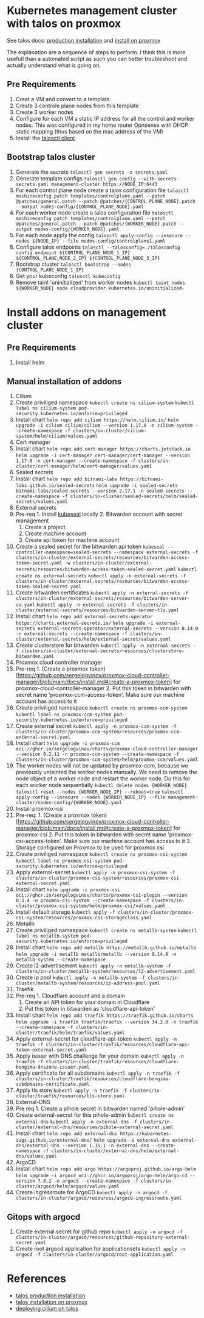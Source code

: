 # Kubernetes management cluster with talos on proxmox
See talos docs: [production installation](https://www.talos.dev/v1.9/introduction/prodnotes/) and [install on proxmox](https://www.talos.dev/v1.9/talos-guides/install/virtualized-platforms/proxmox/)

The explanation are a sequence of steps to perform. I think this is more usefull than a automated script as such you can better troubleshoot and actually understand what is going on.

## Pre Requirements
1. Creat a VM and convert to a template.
2. Create 3 controle plane nodes from this template 
3. Create 3 worker nodes
4. Configure for each VM a static IP address for all the control and worker nodes. This was configured in my home router Opnsense with DHCP static mapping (thus based on the mac address of the VM)
5. Install the [talosctl client](https://www.talos.dev/v1.9/talos-guides/install/talosctl/)

## Bootstrap talos cluster
1. Generate the secrets
```talosctl gen secrets -o secrets.yaml```
2. Generate template configs
```talosctl gen config --with-secrets secrets.yaml management-cluster https://NODE_IP:6443```
3. For each control plane node create a talos configuration file
```talosctl machineconfig patch templates/controlplane.yaml --patch @patches/general.patch --patch @patches/{CONTROL_PLANE_NODE}.patch --output nodes-config/{CONTROL_PLANE_NODE}.yaml```
4. For each worker node create a talos configuration file
```talosctl machineconfig patch templates/controlplane.yaml --patch @patches/general.patch --patch @patches/{WORKER_NODE}.patch --output nodes-config/{WORKER_NODE}.yaml```
5. For each node apply the config 
```talosctl apply-config --insecure --nodes ${NODE_IP} --file nodes-config/controlplane1.yaml```
6. Configure talos endpoints
```talosctl --talosconfig=./talosconfig config endpoint ${CONTROL_PLANE_NODE_1_IP} ${CONTROL_PLANE_NODE_2_IP} ${CONTROL_PLANE_NODE_3_IP}```
7. Bootstrap cluster
```talosctl bootstrap --nodes {CONTROL_PLANE_NODE_1_IP}```
8. Get your kubeconfig
```talosctl kubeconfig```
9. Remove taint 'uninitialized' from worker nodes
```kubectl taint nodes ${WORKER_NODE} node.cloudprovider.kubernetes.io/uninitialized-```

# Install addons on management cluster

## Pre Requirements
1. Install helm

## Manual installation of addons
1. Cilium
  1. Create priviliged namespace
  ```kubectl create ns cilium-system```
  ```kubectl label ns cilium-system pod-security.kubernetes.io/enforce=privileged```
  2. Install chart
  ```helm repo add cilium https://helm.cilium.io/```
  ```helm upgrade -i cilium cilium/cilium --version 1.17.0 -n cilium-system --create-namespace -f clusters/in-cluster/cilium-system/helm/cilium/values.yaml```
2. Cert manager
  1. Install chart
  ```helm repo add cert-manager https://charts.jetstack.io```
  ```helm upgrade -i cert-manager cert-manager/cert-manager --version 1.17.0 -n cert-manager --create-namespace -f clusters/in-cluster/cert-manager/helm/cert-manager/values.yaml```
3. Sealed secrets
  1. Install chart
  ```helm repo add bitnami-labs https://bitnami-labs.github.io/sealed-secrets```
  ```helm upgrade -i sealed-secrets bitnami-labs/sealed-secrets --version 2.17.1 -n sealed-secrets --create-namespace -f clusters/in-cluster/sealed-secrets/helm/sealed-secrets/values.yaml```
4. External secrets
  1. Pre-req
    1. Install [kubeseal](https://github.com/bitnami-labs/sealed-secrets?tab=readme-ov-file#linux) locally
    2. Bitwarden account with secret management
      1. Create a project
      2. Create machine account
      3. Create api token for machine account
  2. Create a sealed secret for the bitwarden api token
  ```kubeseal --controller-namespace=sealed-secrets --namespace external-secrets -f clusters/in-cluster/external-secrets/resources/bitwarden-access-token-secret.yaml -w clusters/in-cluster/external-secrets/resources/bitwarden-access-token-sealed-secret.yaml```
  ```kubectl create ns external-secrets```
  ```kubectl apply -n external-secrets -f clusters/in-cluster/external-secrets/resources/bitwarden-access-token-sealed-secret.yaml```
  3. Create bitwarden certificates
  ```kubectl apply -n external-secrets -f clusters/in-cluster/external-secrets/resources/bitwarden-server-ca.yaml```
  ```kubectl apply -n external-secrets -f clusters/in-cluster/external-secrets/resources/bitwarden-server-tls.yaml```
  4. Install chart
  ```helm repo add external-secrets-operator https://charts.external-secrets.io/```
  ```helm upgrade -i external-secrets external-secrets-operator/external-secrets --version 0.14.0 -n external-secrets --create-namespace -f clusters/in-cluster/external-secrets/helm/external-secret/values.yaml```
  5. Create clusterstore for bitwarden
  ```kubectl apply -n external-secrets -f clusters/in-cluster/external-secrets/resources/clusterstore-bitwarden.yaml```
5. Proxmox cloud controller manager
  1. Pre-req
    1. (Create a proxmox token)[https://github.com/sergelogvinov/proxmox-cloud-controller-manager/blob/main/docs/install.md#create-a-proxmox-token] for proxmox-cloud-controller-manager
    2. Put this token in bitwarden with secret name 'proxmox-ccm-access-token'. Make sure our machine account has access to it
  2. Create priviliged namespace
  ```kubectl create ns proxmox-ccm-system```
  ```kubectl label ns proxmox-ccm-system pod-security.kubernetes.io/enforce=privileged```
  3. Create external secret
  ```kubectl apply -n proxmox-ccm-system -f clusters/in-cluster/proxmox-ccm-system/resources/proxmox-ccm-external-secret.yaml```
  4. Install chart
  ```helm upgrade -i proxmox-ccm oci://ghcr.io/sergelogvinov/charts/proxmox-cloud-controller-manager --version 0.2.11 -n proxmox-ccm-system --create-namespace -f clusters/in-cluster/proxmox-ccm-system/helm/proxmox-ccm/values.yaml```
  5. The worker nodes will not be updated by proxmox-ccm, because we previously untainted the worker nodes manually. We need to remove the node object of a worker node and restart the worker node. Do this for each worker node sequentially
  ```kubectl delete nodes {WORKER_NODE}```
  ```talosctl reset --nodes {WORKER_NODE_IP} --reboot=true```
  ```talosctl apply-config --insecure --nodes {WORKER_NODE_IP} --file management-cluster/nodes-config/{WORKER_NODE}.yaml```
6. Install proxmox-csi
  1. Pre-req:
    1. (Create a proxmox token)[https://github.com/sergelogvinov/proxmox-cloud-controller-manager/blob/main/docs/install.md#create-a-proxmox-token] for proxmox-csi
    2. Put this token in bitwarden with secret name 'proxmox-csi-access-token'. Make sure our machine account has access to it
    3. Storage configured on Proxmox to be used for proxmox csi
  2. Create priviliged namespace
  ```kubectl create ns proxmox-csi-system```
  ```kubectl label ns proxmox-csi-system pod-security.kubernetes.io/enforce=privileged```
  3. Apply external-secret
  ```kubectl apply -n proxmox-csi-system -f clusters/in-cluster/proxmox-csi-system/resources/proxmox-csi-external-secret.yaml```
  2. Install chart
  ```helm upgrade -i proxmox-csi oci://ghcr.io/sergelogvinov/charts/proxmox-csi-plugin --version 0.3.4 -n proxmox-csi-system --create-namespace -f clusters/in-cluster/proxmox-csi-system/helm/proxmox-csi/values.yaml```
  3. Install default storage
  ```kubectl apply -f clusters/in-cluster/proxmox-csi-system/resources/proxmox-csi-storageclass.yaml```
7. Metallb
  1. Create priviliged namespace
  ```kubectl create ns metallb-system```
  ```kubectl label ns metallb-system pod-security.kubernetes.io/enforce=privileged```
  2. Install chart
  ```helm repo add metallb https://metallb.github.io/metallb```
  ```helm upgrade -i metallb metallb/metallb --version 0.14.9 -n metallb-system --create-namespace```
  3. Create l2-advertisement
  ```kubectl apply -n metallb-system -f clusters/in-cluster/metallb-system/resources/l2-advertisement.yaml```
  4. Create ip pool
  ```kubectl apply -n metallb-system -f clusters/in-cluster/metallb-system/resources/ip-address-pool.yaml```
8. Traefik
  1. Pre-req
    1. Cloudflare account and a domain
      1. Create an API token for your domain in Cloudflare
      2. Put this token in bitwarden as 'cloudflare-api-token'
  2. Install chart
  ```helm repo add traefik https://traefik.github.io/charts```
  ```helm upgrade -i traefik traefik/traefik --version 34.2.0 -n traefik --create-namespace -f clusters/in-cluster/traefik/helm/traefik/values.yaml```
  3. Apply external-secret for cloudflare-api-token
  ```kubectl apply -n traefik -f clusters/in-cluster/traefik/resources/cloudflare-api-token-external-secret.yaml```
  4. Apply issuer with DNS challenge for your domain
  ```kubectl apply -n traefik -f clusters/in-cluster/traefik/resources/cloudflare-bongima-dnszone-issuer.yaml```
  5. Apply certificate for all subdomains
```kubectl apply -n traefik -f clusters/in-cluster/traefik/resources/cloudflare-bongima-subdomains-certificate.yaml```
  6. Apply tls store
  ```kubectl apply -n traefik -f clusters/in-cluster/traefik/resources/tls-store.yaml```
9. External-DNS
  1. Pre req
    1. Create a pihole secret in bitwarden named 'pihole-admin'
  2. Create external-secret for this pihole-admin
  ```kubectl create ns external-dns```
  ```kubectl apply -n external-dns -f clusters/in-cluster/external-dns/resources/pihole-external-secret.yaml```
  3. Install chart
  ```helm repo add external-dns https://kubernetes-sigs.github.io/external-dns/```
  ```helm upgrade -i external-dns external-dns/external-dns --version 1.15.1 -n external-dns --create-namespace -f clusters/in-cluster/external-dns/helm/external-dns/values.yaml```
10. ArgoCD
  1. Install chart
  ```helm repo add argo https://argoproj.github.io/argo-helm```
  ```helm upgrade -i argocd oci://ghcr.io/argoproj/argo-helm/argo-cd --version 7.8.2 -n argocd --create-namespace -f clusters/in-cluster/argocd/helm/argocd/values.yaml```
  2. Create ingressroute for ArgoCD
  ```kubectl apply -n argocd -f clusters/in-cluster/argocd/resources/argocd-ingressroute.yaml```


## Gitops with argocd
1. Create external secret for github repo
```kubectl apply -n argocd -f clusters/in-cluster/argocd/resources/github-repository-external-secret.yaml```
2. Create root argocd application for applicationsets
```kubectl apply -n argocd -f clusters/in-cluster/argocd/root-application.yaml```


# References
- [talos production installation](https://www.talos.dev/v1.9/introduction/prodnotes/)
- [talos installation on proxmox](https://www.talos.dev/v1.9/talos-guides/install/virtualized-platforms/proxmox/)
- [deploying cilium on talos](https://www.talos.dev/v1.9/kubernetes-guides/network/deploying-cilium/)
